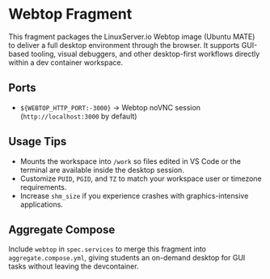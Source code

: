 # Webtop Fragment

This fragment packages the LinuxServer.io Webtop image (Ubuntu MATE) to deliver a full desktop environment through the browser. It supports GUI-based tooling, visual debuggers, and other desktop-first workflows directly within a dev container workspace.

## Ports

- `${WEBTOP_HTTP_PORT:-3000}` → Webtop noVNC session (`http://localhost:3000` by default)

## Usage Tips

- Mounts the workspace into `/work` so files edited in VS Code or the terminal are available inside the desktop session.
- Customize `PUID`, `PGID`, and `TZ` to match your workspace user or timezone requirements.
- Increase `shm_size` if you experience crashes with graphics-intensive applications.

## Aggregate Compose

Include `webtop` in `spec.services` to merge this fragment into `aggregate.compose.yml`, giving students an on-demand desktop for GUI tasks without leaving the devcontainer.
